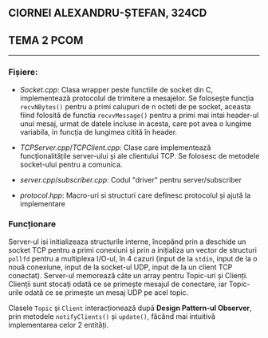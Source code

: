 ## CIORNEI ALEXANDRU-ȘTEFAN, 324CD

## TEMA 2 PCOM

---

### Fișiere:

- *Socket.cpp*: Clasa wrapper peste functiile de socket din C, implementează
protocolul de trimitere a mesajelor. Se folosește funcția ``recvNBytes()``
pentru a primi calupuri de n octeti de pe socket, aceasta fiind folosită
de functia ``recvvMessage()`` pentru a primi mai intai header-ul unui mesaj,
urmat de datele incluse in acesta, care pot avea o lungime variabila, in
funcția de lungimea citită în header.

- *TCPServer.cpp*/*TCPClient.cpp*: Clase care implementează funcționalitățile
server-ului și ale clientului TCP. Se folosesc de metodele socket-ului pentru
a comunica.

- *server.cpp*/*subscriber.cpp*: Codul "driver" pentru server/subscriber

- *protocol.hpp*: Macro-uri si structuri care definesc protocolul și ajută
la implementare

### Funcționare
Server-ul isi initializeaza structurile interne, începând prin a deschide un socket
TCP pentru a primi conexiuni și prin a inițializa un vector de structuri ``pollfd``
pentru a multiplexa I/O-ul, în 4 cazuri (input de la ``stdin``, input de la o nouă
conexiune, input de la socket-ul UDP, input de la un client TCP conectat). Server-ul
memorează câte un array pentru Topic-uri și Clienți. Clienții sunt stocați odată ce
se primește mesajul de conectare, iar Topic-urile odată ce se primește un mesaj UDP
pe acel topic.

Clasele ``Topic`` și ``Client`` interacționează după **Design Pattern-ul Observer**,
prin metodele ``notifyClients()`` și ``update()``, făcând mai intuitivă implementarea
celor 2 entități.